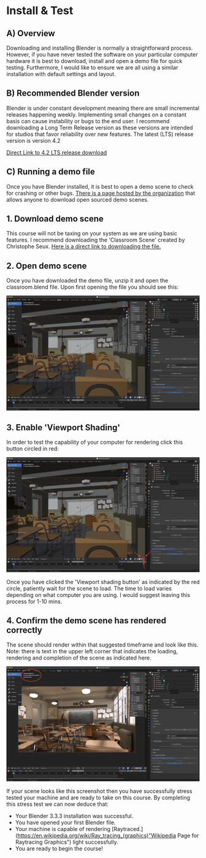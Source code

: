 # Install & Test

## A) Overview

Downloading and installing Blender is normally a straightforward process. However, if you have never tested the software on your particular computer hardware it is best to download, install and open a demo file for quick testing. Furthermore, I would like to ensure we are all using a similar installation with default settings and layout. 

## B) Recommended Blender version

Blender is under constant development meaning there are small incremental releases happening weekly. Implementing small changes on a constant basis can cause instability or bugs to the end user. I recommend downloading a Long Term Release version as these versions are intended for studios that favor reliability over new features. The latest (LTS) release version is version 4.2

[Direct Link to 4.2 LTS release download](https://www.blender.org/download/lts/4-2/ "Blender LTS page")

## C) Running a demo file

Once you have Blender installed, it is best to open a demo scene to check for crashing or other bugs. 
[There is a page hosted by the organization](https://www.blender.org/download/demo-files/ "Blender Demo Files Download Page") that allows anyone to download open sourced demo scenes.

## 1. Download demo scene

This course will not be taxing on your system as we are using basic features. I recommend downloading the 'Classroom Scene' created by Christophe Seux. [Here is a direct link to downloading the file.](https://download.blender.org/demo/test/classroom.zip "Blender Classroom Demo File")

## 2. Open demo scene

Once you have downloaded the demo file, unzip it and open the classroom.blend file. Upon first opening the file you should see this:

![Blender Classroom Screen Shot](img/bc_ss_io.png "Initial screen of Blender Classroom Scene")

## 3. Enable 'Viewport Shading'

In order to test the capability of your computer for rendering click this button circled in red:

![Blender Classroom Screen Shot Render Button](img/bc_ss_io_ic.png "Initial screen of Blender Classroom Scene Initiate Render")

Once you have clicked the 'Viewport shading button' as indicated by the red circle, patiently wait for the scene to load. The time to load varies depending on what computer you are using. I would suggest leaving this process for 1-10 mins.

## 4. Confirm the demo scene has rendered correctly

The scene should render within that suggested timeframe and look like this. Note: there is text in the upper left corner that indicates the loading, rendering and completion of the scene as indicated here.

![Blender Classroom Screen Shot Render Button](img/bc_ss_io_rd.png "Initial screen of Blender Classroom Scene Initiate Render")

If your scene looks like this screenshot then you have successfully stress tested your machine and are ready to take on this course. By completing this stress test we can now deduce that:

* Your Blender 3.3.3 installation was successful.
* You have opened your first Blender file.
* Your machine is capable of rendering [Raytraced.](https://en.wikipedia.org/wiki/Ray_tracing_(graphics)"Wikipedia Page for Raytracing Graphics") light successfully.
* You are ready to begin the course!
